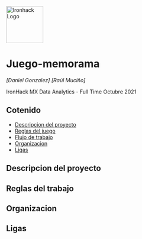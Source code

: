 <img src="https://bit.ly/2VnXWr2" alt="Ironhack Logo" width="100"/>

# Juego-memorama
*[Daniel Gonzalez]*
*[Raúl Muciño]*

IronHack MX
Data Analytics - Full Time
Octubre 2021

## Cotenido
- [Descripcion del proyecto](#descripción-del-proyecto)
- [Reglas del juego](#reglas-del-juego)
- [Flujo de trabajo](#flujo-de-trabajo)
- [Organizacion](#organizacion)
- [Ligas](#ligas)

## Descripcion del proyecto

## Reglas del trabajo

## Organizacion

## Ligas
